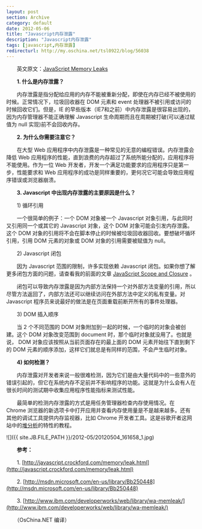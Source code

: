 ```yaml
---
layout: post
section: Archive
category: default
date: 2012-05-06
title: "Javascript内存泄露"
description: "Javascript内存泄露"
tags: [javascript,内存泄露]
redirecturl: http://my.oschina.net/tsl0922/blog/56038
---
```



　　英文原文：[JavaScript Memory
Leaks](http://nesj.net/blog/2012/04/javascript-memory-leaks/)

　　**1. 什么是内存泄露？**

　　内存泄露是指分配给应用的内存不能被重新分配，即使在内存已经不被使用的时候。正常情况下，垃圾回收器在
DOM 元素和 event 处理器不被引用或访问的时候回收它们。但是，IE
的早些版本（IE7和之前）中内存泄露是很容易出现的，因为内存管理器不能正确理解
Javascript 生命周期而且在周期被打破(可以通过赋值为 null
实现)前不会回收内存。

　　**2. 为什么你需要注意它？**

　　在大型 Web
应用程序中内存泄露是一种常见的无意的编程错误。内存泄露会降低 Web
应用程序的性能，直到浪费的内存超过了系统所能分配的，应用程序将不能使用。作为一位
Web 开发者，开发一个满足功能要求的应用程序只是第一步，性能要求和 Web
应用程序的成功是同样重要的，更何况它可能会导致应用程序错误或浏览器崩溃。

　　**3. Javascript 中出现内存泄露的主要原因是什么？**

　　1) 循环引用

　　一个很简单的例子：一个 DOM 对象被一个 Javascript
对象引用，与此同时又引用同一个或其它的 Javascript 对象，这个 DOM
对象可能会引发内存泄露。这个 DOM
对象的引用将不会在脚本停止的时候被垃圾回收器回收。要想破坏循环引用，引用
DOM 元素的对象或 DOM 对象的引用需要被赋值为 null。

　　2) Javascript 闭包

　　因为 Javascript 范围的限制，许多实现依赖 Javascript
闭包。如果你想了解更多闭包方面的问题，请查看我的前面的文章 [JavaScript
Scope and
Closure](http://nesj.net/blog/2012/03/javascript-scope-and-closure/) 。

　　闭包可以导致内存泄露是因为内部方法保持一个对外部方法变量的引用，所以尽管方法返回了，内部方法还可以继续访问在外部方法中定义的私有变量。对
Javascript 程序员来说最好的做法是在页面重载前断开所有的事件处理器。

　　3) DOM 插入顺序

　　当 2 个不同范围的
DOM 对象附加到一起的时候，一个临时的对象会被创建。这个 DOM 对象改变范围到
document 时，那个临时对象就没用了。也就是说，
DOM 对象应该按照从当前页面存在的最上面的 DOM 元素开始往下直到剩下的
DOM 元素的顺序添加，这样它们就总是有同样的范围，不会产生临时对象。

　　**4) 如何检测？**

　　内存泄露对开发者来说一般很难检测，因为它们是由大量代码中的一些意外的错误引起的，但它在系统内存不足前并不影响程序的功能。这就是为什么会有人在很长时间的测试期中收集应用程序性能指标来测试性能。

　　最简单的检测内存泄露的方式是用任务管理器检查内存使用情况。在 Chrome
浏览器的新选项卡中打开应用并查看内存使用量是不是越来越多。还有其他的调试工具提供内存监视器，比如
Chrome
开发者工具。这是谷歌开者这网站中的[堆分析](https://developers.google.com/chrome-developer-tools/docs/heap-profiling)的特性的教程。

![]({{ site.JB.FILE_PATH }}/2012-05/20120504_161658_1.jpg)

　　**参考：**

　　1.
[http://javascript.crockford.com/memory/leak.html](http://javascript.crockford.com/memory/leak.html)

　　2.
[http://msdn.microsoft.com/en-us/library/Bb250448](http://msdn.microsoft.com/en-us/library/Bb250448)

　　3.
[http://www.ibm.com/developerworks/web/library/wa-memleak/](http://www.ibm.com/developerworks/web/library/wa-memleak/)

　　（OsChina.NET 编译）
